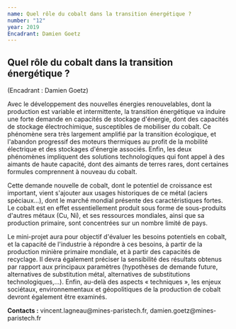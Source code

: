 ```yaml
---
name: Quel rôle du cobalt dans la transition énergétique ?
number: "12"
year: 2019
Encadrant: Damien Goetz
---
```

## Quel rôle du cobalt dans la transition énergétique ?

(Encadrant : Damien Goetz)

Avec le développement des nouvelles énergies renouvelables, dont la
production est variable et intermittente, la transition énergétique va
induire une forte demande en capacités de stockage d'énergie, dont des
capacités de stockage électrochimique, susceptibles de mobiliser du
cobalt. Ce phénomène sera très largement amplifié par la transition
écologique, et l'abandon progressif des moteurs thermiques au profit de
la mobilité électrique et des stockages d'énergie associés. Enfin, les
deux phénomènes impliquent des solutions technologiques qui font appel à
des aimants de haute capacité, dont des aimants de terres rares, dont
certaines formules comprennent à nouveau du cobalt.

Cette demande nouvelle de cobalt, dont le potentiel de croissance est
important, vient s'ajouter aux usages historiques de ce métal (aciers
spéciaux...), dont le marché mondial présente des caractéristiques
fortes. Le cobalt est en effet essentiellement produit sous forme de
sous-produits d'autres métaux (Cu, Ni), et ses ressources mondiales,
ainsi que sa production primaire, sont concentrées sur un nombre limité
de pays.

Le mini-projet aura pour objectif d'évaluer les besoins potentiels en
cobalt, et la capacité de l'industrie à répondre à ces besoins, à partir
de la production minière primaire mondiale, et à partir des capacités de
recyclage. Il devra également préciser la sensibilité des résultats
obtenus par rapport aux principaux paramètres (hypothèses de demande
future, alternatives de substitution métal, alternatives de
substitutions technologiques,...). Enfin, au-delà des aspects
« techniques », les enjeux sociétaux, environnementaux et géopolitiques
de la production de cobalt devront également être examinés.

**Contacts :** vincent.lagneau\@mines-paristech.fr, damien.goetz\@mines-paristech.fr

